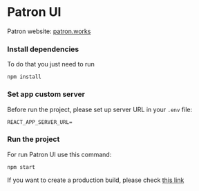 # Patron UI

Patron website: [patron.works](https://patron.works/)

### Install dependencies
To do that you just need to run
```shell
npm install
```

### Set app custom server
Before run the project, please set up server URL in your `.env` file:

`REACT_APP_SERVER_URL=`

### Run the project

For run Patron UI use this command:
```shell
npm start
```

If you want to create a production build, please check
[this link](https://create-react-app.dev/docs/deployment/)
